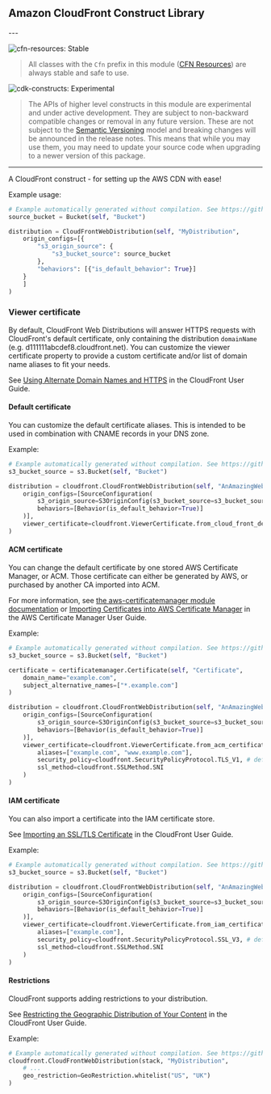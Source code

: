 ## Amazon CloudFront Construct Library

<!--BEGIN STABILITY BANNER-->---


![cfn-resources: Stable](https://img.shields.io/badge/cfn--resources-stable-success.svg?style=for-the-badge)

> All classes with the `Cfn` prefix in this module ([CFN Resources](https://docs.aws.amazon.com/cdk/latest/guide/constructs.html#constructs_lib)) are always stable and safe to use.

![cdk-constructs: Experimental](https://img.shields.io/badge/cdk--constructs-experimental-important.svg?style=for-the-badge)

> The APIs of higher level constructs in this module are experimental and under active development. They are subject to non-backward compatible changes or removal in any future version. These are not subject to the [Semantic Versioning](https://semver.org/) model and breaking changes will be announced in the release notes. This means that while you may use them, you may need to update your source code when upgrading to a newer version of this package.

---
<!--END STABILITY BANNER-->

A CloudFront construct - for setting up the AWS CDN with ease!

Example usage:

```python
# Example automatically generated without compilation. See https://github.com/aws/jsii/issues/826
source_bucket = Bucket(self, "Bucket")

distribution = CloudFrontWebDistribution(self, "MyDistribution",
    origin_configs=[{
        "s3_origin_source": {
            "s3_bucket_source": source_bucket
        },
        "behaviors": [{"is_default_behavior": True}]
    }
    ]
)
```

### Viewer certificate

By default, CloudFront Web Distributions will answer HTTPS requests with CloudFront's default certificate, only containing the distribution `domainName` (e.g. d111111abcdef8.cloudfront.net).
You can customize the viewer certificate property to provide a custom certificate and/or list of domain name aliases to fit your needs.

See [Using Alternate Domain Names and HTTPS](https://docs.aws.amazon.com/AmazonCloudFront/latest/DeveloperGuide/using-https-alternate-domain-names.html) in the CloudFront User Guide.

#### Default certificate

You can customize the default certificate aliases. This is intended to be used in combination with CNAME records in your DNS zone.

Example:

```python
# Example automatically generated without compilation. See https://github.com/aws/jsii/issues/826
s3_bucket_source = s3.Bucket(self, "Bucket")

distribution = cloudfront.CloudFrontWebDistribution(self, "AnAmazingWebsiteProbably",
    origin_configs=[SourceConfiguration(
        s3_origin_source=S3OriginConfig(s3_bucket_source=s3_bucket_source),
        behaviors=[Behavior(is_default_behavior=True)]
    )],
    viewer_certificate=cloudfront.ViewerCertificate.from_cloud_front_default_certificate("www.example.com")
)
```

#### ACM certificate

You can change the default certificate by one stored AWS Certificate Manager, or ACM.
Those certificate can either be generated by AWS, or purchased by another CA imported into ACM.

For more information, see [the aws-certificatemanager module documentation](https://docs.aws.amazon.com/cdk/api/latest/docs/aws-certificatemanager-readme.html) or [Importing Certificates into AWS Certificate Manager](https://docs.aws.amazon.com/acm/latest/userguide/import-certificate.html) in the AWS Certificate Manager User Guide.

Example:

```python
# Example automatically generated without compilation. See https://github.com/aws/jsii/issues/826
s3_bucket_source = s3.Bucket(self, "Bucket")

certificate = certificatemanager.Certificate(self, "Certificate",
    domain_name="example.com",
    subject_alternative_names=["*.example.com"]
)

distribution = cloudfront.CloudFrontWebDistribution(self, "AnAmazingWebsiteProbably",
    origin_configs=[SourceConfiguration(
        s3_origin_source=S3OriginConfig(s3_bucket_source=s3_bucket_source),
        behaviors=[Behavior(is_default_behavior=True)]
    )],
    viewer_certificate=cloudfront.ViewerCertificate.from_acm_certificate(certificate,
        aliases=["example.com", "www.example.com"],
        security_policy=cloudfront.SecurityPolicyProtocol.TLS_V1, # default
        ssl_method=cloudfront.SSLMethod.SNI
    )
)
```

#### IAM certificate

You can also import a certificate into the IAM certificate store.

See [Importing an SSL/TLS Certificate](https://docs.aws.amazon.com/AmazonCloudFront/latest/DeveloperGuide/cnames-and-https-procedures.html#cnames-and-https-uploading-certificates) in the CloudFront User Guide.

Example:

```python
# Example automatically generated without compilation. See https://github.com/aws/jsii/issues/826
s3_bucket_source = s3.Bucket(self, "Bucket")

distribution = cloudfront.CloudFrontWebDistribution(self, "AnAmazingWebsiteProbably",
    origin_configs=[SourceConfiguration(
        s3_origin_source=S3OriginConfig(s3_bucket_source=s3_bucket_source),
        behaviors=[Behavior(is_default_behavior=True)]
    )],
    viewer_certificate=cloudfront.ViewerCertificate.from_iam_certificate("certificateId",
        aliases=["example.com"],
        security_policy=cloudfront.SecurityPolicyProtocol.SSL_V3, # default
        ssl_method=cloudfront.SSLMethod.SNI
    )
)
```

#### Restrictions

CloudFront supports adding restrictions to your distribution.

See [Restricting the Geographic Distribution of Your Content](https://docs.aws.amazon.com/AmazonCloudFront/latest/DeveloperGuide/georestrictions.html) in the CloudFront User Guide.

Example:

```python
# Example automatically generated without compilation. See https://github.com/aws/jsii/issues/826
cloudfront.CloudFrontWebDistribution(stack, "MyDistribution",
    # ...
    geo_restriction=GeoRestriction.whitelist("US", "UK")
)
```
